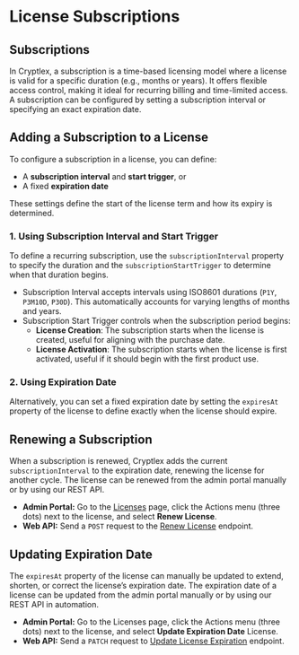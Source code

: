 # License Subscriptions

## Subscriptions

In Cryptlex, a subscription is a time-based licensing model where a license is valid for a specific duration (e.g., months or years). It offers flexible access control, making it ideal for recurring billing and time-limited access. A subscription can be configured by setting a subscription interval or specifying an exact expiration date.

## Adding a Subscription to a License

To configure a subscription in a license, you can define:

* A **subscription interval** and **start trigger**, or
* A fixed **expiration date**

These settings define the start of the license term and how its expiry is determined.

### 1. Using Subscription Interval and Start Trigger

To define a recurring subscription, use the `subscriptionInterval` property to specify the duration and the `subscriptionStartTrigger` to determine when that duration begins.

* Subscription Interval accepts intervals using ISO8601 durations (`P1Y`, `P3M10D`, `P30D`). This automatically accounts for varying lengths of months and years.
* Subscription Start Trigger controls when the subscription period begins:
  * **License Creation**: The subscription starts when the license is created, useful for aligning with the purchase date.
  * **License Activation**: The subscription starts when the license is first activated, useful if it should begin with the first product use.

### 2. Using Expiration Date

Alternatively, you can set a fixed expiration date by setting the `expiresAt` property of the license to define exactly when the license should expire.

## Renewing a Subscription

When a subscription is renewed, Cryptlex adds the current `subscriptionInterval` to the expiration date, renewing the license for another cycle. The license can be renewed from the admin portal manually or by using our REST API.

* **Admin Portal:** Go to the [Licenses](https://app.cryptlex.com/license-management/licenses) page, click the Actions menu (three dots) next to the license, and select **Renew License**.
* **Web API:** Send a `POST` request to the [Renew License](https://api.cryptlex.com/v3/docs#tag/Licenses/operation/RenewLicense) endpoint.

## Updating Expiration Date

The `expiresAt` property of the license can manually be updated to extend, shorten, or correct the license’s expiration date. The expiration date of a license can be updated from the admin portal manually or by using our REST API in automation.

* **Admin Portal:** Go to the Licenses page, click the Actions menu (three dots) next to the license, and select **Update Expiration Date** License.
* **Web API:** Send a `PATCH` request to [Update License Expiration](https://api.cryptlex.com/v3/docs#tag/Licenses/operation/UpdateExpiresAtLicense) endpoint.
